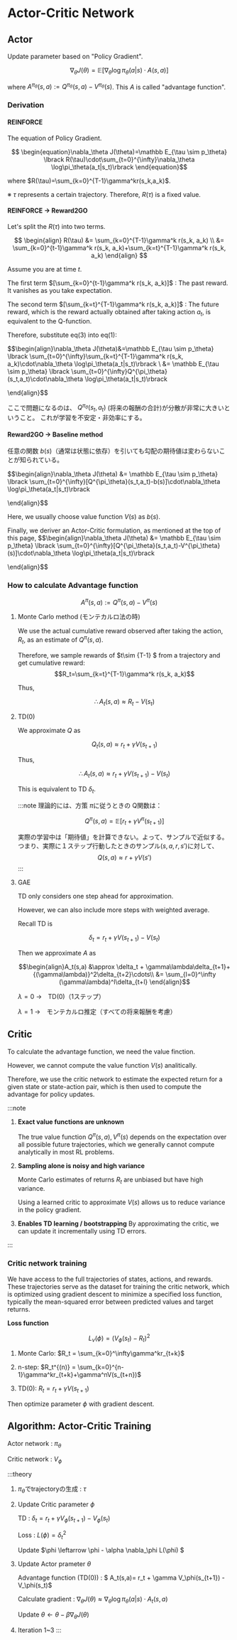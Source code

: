 # Actor-Critic Network

## Actor

Update parameter based on "Policy Gradient".

$$\nabla_\theta J(\theta)=\mathbb E [\nabla_\theta \log\pi_\theta(a|s)\cdot A(s,a)]$$

where $A^{\pi_\theta}(s,a):=Q^{\pi_\theta}(s,a)-V^{\pi_\theta}(s)$. This $A$ is called "advantage function".


### Derivation

#### REINFORCE
The equation of Policy Gradient.

$$
\begin{equation}\nabla_\theta J(\theta)=\mathbb E_{\tau \sim p_\theta} \lbrack R(\tau)\cdot\sum_{t=0}^{\infty}\nabla_\theta \log\pi_\theta(a_t|s_t)\rbrack
\end{equation}$$

where $R(\tau)=\sum_{k=0}^{T-1}\gamma^kr(s_k,a_k)$.

※ $\tau$ represents a certain trajectory. Therefore, $R(\tau)$ is a fixed value. 

#### REINFORCE → Reward2GO

Let's split the $R(\tau)$ into two terms.

$$
\begin{align}
R(\tau) &= \sum_{k=0}^{T-1}\gamma^k r(s_k, a_k) \\
        &= \sum_{k=0}^{t-1}\gamma^k r(s_k, a_k)+\sum_{k=t}^{T-1}\gamma^k r(s_k, a_k)
\end{align}
$$

Assume you are at time $t$. 

The first term $[\sum_{k=0}^{t-1}\gamma^k r(s_k, a_k)]$ : The past reward. It vanishes as you take expectation.

The second term $[\sum_{k=t}^{T-1}\gamma^k r(s_k, a_k)]$ : The future reward, which is the reward actually obtained after taking action $a_t$, is equivalent to the Q-function.

Therefore, substitute eq(3) into eq(1):

$$\begin{align}\nabla_\theta J(\theta)&=\mathbb E_{\tau \sim p_\theta} \lbrack \sum_{t=0}^{\infty}\sum_{k=t}^{T-1}\gamma^k r(s_k, a_k)\cdot\nabla_\theta \log\pi_\theta(a_t|s_t)\rbrack \\
&= \mathbb E_{\tau \sim p_\theta} \lbrack \sum_{t=0}^{\infty}Q^{\pi_\theta}(s_t,a_t)\cdot\nabla_\theta \log\pi_\theta(a_t|s_t)\rbrack


\end{align}$$

ここで問題になるのは、
$Q^{\pi_\theta}(s_t,a_t)$ (将来の報酬の合計)が分散が非常に大きいということ。
これが学習を不安定・非効率にする。

#### Reward2GO → Baseline method

任意の関数 $b(s)$（通常は状態に依存）を引いても勾配の期待値は変わらないことが知られている。

$$\begin{align}\nabla_\theta J(\theta)
&= \mathbb E_{\tau \sim p_\theta} \lbrack \sum_{t=0}^{\infty}[Q^{\pi_\theta}(s_t,a_t)-b(s)]\cdot\nabla_\theta \log\pi_\theta(a_t|s_t)\rbrack


\end{align}$$


Here, we usually choose value function $V(s)$ as $b(s)$. 

Finally, we deriver an Actor-Critic formulation, as mentioned at the top of this page,
$$\begin{align}\nabla_\theta J(\theta)
&= \mathbb E_{\tau \sim p_\theta} \lbrack \sum_{t=0}^{\infty}[Q^{\pi_\theta}(s_t,a_t)-V^{\pi_\theta}(s)]\cdot\nabla_\theta \log\pi_\theta(a_t|s_t)\rbrack


\end{align}$$




### How to calculate Advantage function


$$A^{\pi}(s,a):=Q^{\pi}(s,a)-V^{\pi}(s)$$

1. Monte Carlo method (モンテカルロ法の時)

    We use the actual cumulative reward observed after taking the action, $R_t$, as an estimate of $Q^{\pi}(s,a)$.

    Therefore, we sample rewards of $t\sim {T-1} $ from a trajectory and get cumulative reward:
    $$R_t=\sum_{k=t}^{T-1}\gamma^k r(s_k, a_k)$$

    Thus,

    $$\therefore A_t(s,a) \approx R_t - V(s_t)$$

2. TD(0)

    We approximate $Q$ as 

    $$Q_t(s,a) \approx r_t + \gamma V(s_{t+1})$$

    Thus, 

    $$\therefore A_t(s,a) \approx r_t + \gamma V(s_{t+1}) - V(s_t)$$

    This is equivalent to TD $\delta_t$. 

    :::note
    理論的には、方策 $\pi$に従うときの Q関数は：

    $$Q^\pi(s,a)=\mathbb E [r_t + \gamma V^\pi(s_{t+1})]$$

    実際の学習中は「期待値」を計算できない。よって、サンプルで近似する。つまり、実際に１ステップ行動したときのサンプル$(s,a,r,s')$に対して、
    $$Q(s,a) \approx r + \gamma V(s')$$
    :::

3. GAE

    TD only considers one step ahead for approximation.

    However, we can also include more steps with weighted average. 

    Recall TD is

    $$\delta_t =  r_t + \gamma V(s_{t+1}) - V(s_t)$$

    Then we approximate $A$ as

    $$\begin{align}A_t(s,a) &\approx \delta_t + \gamma\lambda\delta_{t+1}+{(\gamma\lambda)}^2\delta_{t+2}\cdots\\
    &= \sum_{l=0}^\infty (\gamma\lambda)^l\delta_{t+l}
    \end{align}$$

    $\lambda = 0$ →　TD(0)（1ステップ）

    $\lambda = 1$ →　モンテカルロ推定（すべての将来報酬を考慮）

## Critic

To calculate the advantage function, we need the value finction. 

However, we cannot compute the value function $V(s)$ analitically. 

Therefore, we use the critic network to estimate the expected return for a given state or state-action pair, which is then used to compute the advantage for policy updates.

:::note

1. **Exact value functions are unknown**

    The true value function $Q^\pi(s,a), V^\pi(s)$ depends on the expectation over all possible future trajectories, which we generally cannot compute analytically in most RL problems.

2. **Sampling alone is noisy and high variance**

    Monte Carlo estimates of returns $R_t$ are unbiased but have high variance.

    Using a learned critic to approximate $V(s)$ allows us to reduce variance in the policy gradient.

3. **Enables TD learning / bootstrapping**
    By approximating the critic, we can update it incrementally using TD errors.

:::


### Critic network training

We have access to the full trajectories of states, actions, and rewards. These trajectories serve as the dataset for training the critic network, which is optimized using gradient descent to minimize a specified loss function, typically the mean-squared error between predicted values and target returns.

**Loss function**

$$L_v(\phi) = (V_\phi(s_t)-R_t
)^2$$

1. Monte Carlo: $R_t = \sum_{k=0}^\infty\gamma^kr_{t+k}$

2. n-step: $R_t^{(n)} = \sum_{k=0}^{n-1}\gamma^kr_{t+k}+\gamma^nV(s_{t+n})$

3. TD(0): $R_t = r_t + \gamma V(s_{t+1})$

Then optimize parameter $\phi$ with gradient descent.

## Algorithm: Actor-Critic Training

Actor network : $\pi_\theta$

Critic network : $V_\phi$

:::theory
1. $\pi_\theta$でtrajectoryの生成 : $\tau$

2. Update Critic parameter $\phi$

    TD :   $\delta_t =  r_t + \gamma V_\phi(s_{t+1}) - V_\phi(s_t)$

    Loss : $L(\phi)= \delta_t^2$

    Update $\phi \leftarrow \phi - \alpha \nabla_\phi L(\phi) $

3. Update Actor prameter $\theta$

    Advantage function (TD(0)) : $ A_t(s,a)=  r_t + \gamma V_\phi(s_{t+1}) - V_\phi(s_t)$

    Calculate gradient : $\nabla_\theta J(\theta)\approx\nabla_\theta \log\pi_\theta(a|s)\cdot A_t(s,a)$

    Update $\theta \leftarrow \theta -\beta\nabla_\theta J(\theta)$


4. Iteration 1~3
:::



